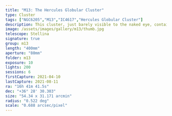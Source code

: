 ```yaml
---
title: "M13: The Hercules Globular Cluster"
type: Cluster
tags: ["NGC6205","M13","IC4617","Hercules Globular Cluster"]
description: This cluster, just barely visible to the naked eye, contains several hundred thousand stars in its diameter of 145 light years.
image: /assets/images/gallery/m13/thumb.jpg
telescope: Stellina
signature: true
group: m13
length: "400mm"
aperture: "80mm"
folder: m13
exposure: 10
lights: 200
sessions: 6
firstCapture: 2021-04-10
lastCapture: 2021-08-11
ra: "16h 41m 41.5s"
dec: "+36° 28' 30.303"
size: "54.34 x 31.171 arcmin"
radius: "0.522 deg"
scale: "0.688 arcsec/pixel"
---
```

